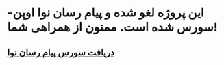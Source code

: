 # این پروژه لغو شده و پیام رسان نوا اوپن-سورس شده است. ممنون از همراهی شما!


## [دریافت سورس پیام رسان نوا](https://github.com/NavaaStudio/NavaaMessenger/releases/tag/Release)
